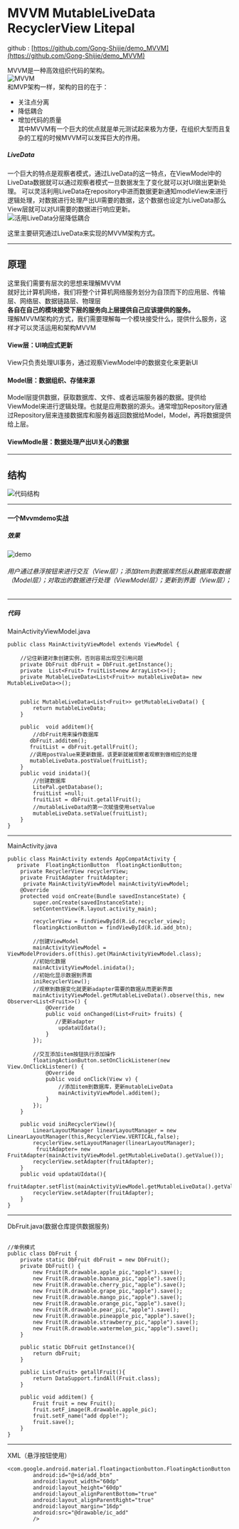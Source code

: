 
# MVVM  MutableLiveData RecyclerView Litepal  
github : [https://github.com/Gong-Shijie/demo_MVVM](https://github.com/Gong-Shijie/demo_MVVM)  
  
MVVM是一种高效组织代码的架构。  
![MVVM](https://upload-images.jianshu.io/upload_images/19741117-193d43c0eeb4f001.png?imageMogr2/auto-orient/strip%7CimageView2/2/w/1240)  
和MVP架构一样，架构的目的在于：  
* 关注点分离   
* 降低耦合  
* 增加代码的质量  
其中MVVM有一个巨大的优点就是单元测试起来极为方便，在组织大型而且复杂的工程的时候MVVM可以发挥巨大的作用。  
##### LiveData  
一个巨大的特点是观察者模式，通过LiveData的这一特点，在ViewModel中的LiveData数据就可以通过观察者模式一旦数据发生了变化就可以对UI做出更新处理。
可以灵活利用LiveData在repository中进而数据更新通知modleView来进行逻辑处理，对数据进行处理产出UI需要的数据，这个数据也设定为LiveData那么View层就可以对UI需要的数据进行响应更新。      
![活用LiveData分层降低耦合](https://upload-images.jianshu.io/upload_images/19741117-b6c1cd410d9f639a.png?imageMogr2/auto-orient/strip%7CimageView2/2/w/1240)  

这里主要研究通过LiveData来实现的MVVM架构方式。  
***

##  原理  
这里我们需要有层次的思想来理解MVVM  
就好比计算机网络，我们将整个计算机网络服务划分为自顶而下的应用层、传输层、网络层、数据链路层、物理层  
**各自在自己的模块接受下层的服务向上层提供自己应该提供的服务。**  
理解MVVM架构的方式，我们需要理解每一个模块接受什么，提供什么服务，这样才可以灵活运用和架构MVVM  
#### View层：UI响应式更新     
View只负责处理UI事务，通过观察ViewModel中的数据变化来更新UI  
#### Model层：数据组织、存储来源    
Model层提供数据，获取数据库、文件、或者远端服务器的数据。提供给ViewModel来进行逻辑处理。也就是应用数据的源头。通常增加Repository层通过Repository层来连接数据库和服务器返回数据给Model，Model，再将数据提供给上层。   
#### ViewModle层：数据处理产出UI关心的数据    
***  
## 结构  
![代码结构](https://upload-images.jianshu.io/upload_images/19741117-e8fffedddd83f71e.png?imageMogr2/auto-orient/strip%7CimageView2/2/w/1240)  
***  
#### 一个Mvvmdemo实战  
##### 效果  
![demo](https://upload-images.jianshu.io/upload_images/19741117-ff22c2778cc8d790.jpg?imageMogr2/auto-orient/strip%7CimageView2/2/w/1240)  
###### 用户通过悬浮按钮来进行交互（View层）；添加item到数据库然后从数据库取数据（Model层）；对取出的数据进行处理（ViewModel层）；更新到界面（View层）；  
***  
##### 代码 
MainActivityViewModel.java
```
public class MainActivityViewModel extends ViewModel {

    //记住新建对象创建实例，否则容易出现空引用问题
    private DbFruit dbFruit = DbFruit.getInstance();
    private  List<Fruit> fruitList=new ArrayList<>();
    private MutableLiveData<List<Fruit>> mutableLiveData= new MutableLiveData<>();


    public MutableLiveData<List<Fruit>> getMutableLiveData() {
        return mutableLiveData;
    }

    public  void additem(){
        //dbFruit用来操作数据库
       dbFruit.additem();
       fruitList = dbFruit.getallFruit();
       //调用postValue来更新数据，该更新就被观察者观察到做相应的处理
       mutableLiveData.postValue(fruitList);
    }
    public void inidata(){
        //创建数据库
        LitePal.getDatabase();
        fruitList =null;
        fruitList = dbFruit.getallFruit();
        //mutableLiveData的第一次赋值使用setValue
        mutableLiveData.setValue(fruitList);
    }
}
```  
***  
MainActivity.java  
```
public class MainActivity extends AppCompatActivity {
   private  FloatingActionButton  floatingActionButton;
    private RecyclerView recyclerView;
    private FruitAdapter fruitAdapter;
     private MainActivityViewModel mainActivityViewModel;
    @Override
    protected void onCreate(Bundle savedInstanceState) {
        super.onCreate(savedInstanceState);
        setContentView(R.layout.activity_main);

        recyclerView = findViewById(R.id.recycler_view);
        floatingActionButton = findViewById(R.id.add_btn);

        //创建ViewModel
        mainActivityViewModel = ViewModelProviders.of(this).get(MainActivityViewModel.class);
        //初始化数据
        mainActivityViewModel.inidata();
        //初始化显示数据到界面
        iniRecyclerView();
        //观察到数据变化就更新adapter需要的数据从而更新界面
        mainActivityViewModel.getMutableLiveData().observe(this, new Observer<List<Fruit>>() {
            @Override
            public void onChanged(List<Fruit> fruits) {
               //更新adapter
                updataUIdata();
            }
        });

        //交互添加item按钮执行添加操作
        floatingActionButton.setOnClickListener(new View.OnClickListener() {
            @Override
            public void onClick(View v) {
                //添加item到数据库，更新mutableLiveData
                mainActivityViewModel.additem();
            }
        });
    }

    public void iniRecyclerView(){
        LinearLayoutManager linearLayoutManager = new LinearLayoutManager(this,RecyclerView.VERTICAL,false);
        recyclerView.setLayoutManager(linearLayoutManager);
         fruitAdapter= new FruitAdapter(mainActivityViewModel.getMutableLiveData().getValue());
        recyclerView.setAdapter(fruitAdapter);
    }
    public void updataUIdata(){
        fruitAdapter.setFlist(mainActivityViewModel.getMutableLiveData().getValue());
        recyclerView.setAdapter(fruitAdapter);
    }
}
``` 
***  
DbFruit.java(数据仓库提供数据服务)  
```

//单例模式
public class DbFruit {
    private static DbFruit dbFruit = new DbFruit();
    private DbFruit() {
        new Fruit(R.drawable.apple_pic,"apple").save();
        new Fruit(R.drawable.banana_pic,"apple").save();
        new Fruit(R.drawable.cherry_pic,"apple").save();
        new Fruit(R.drawable.grape_pic,"apple").save();
        new Fruit(R.drawable.mango_pic,"apple").save();
        new Fruit(R.drawable.orange_pic,"apple").save();
        new Fruit(R.drawable.pear_pic,"apple").save();
        new Fruit(R.drawable.pineapple_pic,"apple").save();
        new Fruit(R.drawable.strawberry_pic,"apple").save();
        new Fruit(R.drawable.watermelon_pic,"apple").save();
    }

    public static DbFruit getInstance(){
        return dbFruit;
    }

    public List<Fruit> getallFruit(){
        return DataSupport.findAll(Fruit.class);
    }

    public void additem() {
        Fruit fruit = new Fruit();
        fruit.setF_image(R.drawable.apple_pic);
        fruit.setF_name("add dpple!");
        fruit.save();
    }
}
```  
***
 XML（悬浮按钮使用）
```  
<com.google.android.material.floatingactionbutton.FloatingActionButton
        android:id="@+id/add_btn"
        android:layout_width="60dp"
        android:layout_height="60dp"
        android:layout_alignParentBottom="true"
        android:layout_alignParentRight="true"
        android:layout_margin="16dp"
        android:src="@drawable/ic_add"
        />
```  

